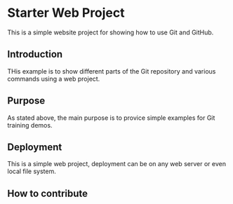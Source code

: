 # Starter Web Project

This is a simple website project for showing 
how to use Git and GitHub.

## Introduction

THis example is to show different parts of the Git repository 
and various commands using a web project.

## Purpose

As stated above, the main purpose is to provice simple examples 
for Git training demos.

## Deployment
This is a simple web project, deployment can be on any web server or even local file system.

## How to contribute
